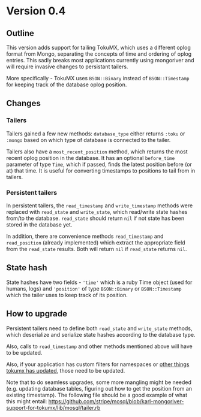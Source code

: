 # Version 0.4

## Outline

This version adds support for tailing TokuMX, which uses a different oplog format from Mongo, separating the concepts of time and ordering of oplog entries. This sadly breaks most applications currently using mongoriver and will require invasive changes to persistant tailers.

More specifically - TokuMX uses `BSON::Binary` instead of `BSON::Timestamp` for keeping track of the database oplog position.

## Changes

### Tailers

Tailers gained a few new methods: `database_type` either returns `:toku` or `:mongo` based on which type of database is connected to the tailer.

Tailers also have a `most_recent_position` method, which returns the most recent oplog position in the database. It has an optional `before_time` parameter of type `Time`, which if passed, finds the latest position before (or at) that time. It is useful for converting timestamps to positions to tail from in tailers.

### Persistent tailers

In persistent tailers, the `read_timestamp` and `write_timestamp` methods were replaced with `read_state` and `write_state`, which read/write state hashes from/to the database. `read_state` should return `nil` if not state has been stored in the database yet.

In addition, there are convenience methods `read_timestamp` and `read_position` (already implemented) which extract the appropriate field from the `read_state` results. Both will return `nil` if `read_state` returns `nil`.

## State hash

State hashes have two fields - `'time'` which is a ruby Time object (used for humans, logs) and `'position'` of type `BSON::Binary` or `BSON::Timestamp` which the tailer uses to keep track of its position.

## How to upgrade

Persistent tailers need to define both `read_state` and `write_state` methods, which deserialize and serialize state hashes according to the database type.

Also, calls to `read_timestamp` and other methods mentioned above will have to be updated.

Also, if your application has custom filters for namespaces or [other things tokumx has updated](http://www.tokutek.com/2014/03/comparing-a-tokumx-and-mongodb-oplog-entry/), those need to be updated.

Note that to do seamless upgrades, some more mangling might be needed (e.g. updating database tables, figuring out how to get the position from an existing timestamp). The following file should be a good example of what this might entail: https://github.com/stripe/mosql/blob/karl-mongoriver-support-for-tokumx/lib/mosql/tailer.rb 
